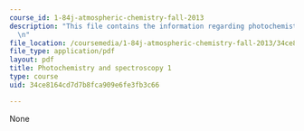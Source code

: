 ```yaml
---
course_id: 1-84j-atmospheric-chemistry-fall-2013
description: "This file contains the information regarding photochemistry and spectroscopy.\r\
  \n"
file_location: /coursemedia/1-84j-atmospheric-chemistry-fall-2013/34ce8164cd7d7b8fca909e6fe3fb3c66_MIT1_84JF13_Lec4_light1.pdf
file_type: application/pdf
layout: pdf
title: Photochemistry and spectroscopy 1
type: course
uid: 34ce8164cd7d7b8fca909e6fe3fb3c66

---
```

None